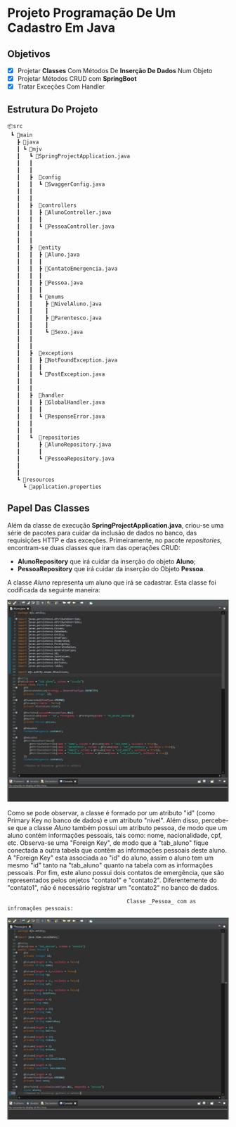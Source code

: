 # Projeto Programação De Um Cadastro Em Java

## Objetivos
- [x] Projetar **Classes** Com Métodos De **Inserção De Dados** Num Objeto
- [x] Projetar Métodos CRUD com **SpringBoot**
- [X] Tratar Exceções Com Handler

## Estrutura Do Projeto
```
📦src
 ┗ 📂main
   ┣ 📂java
   ┃ ┗ 📂mjv
   ┃   ┗ 📜SpringProjectApplication.java
   ┃   ┃
   ┃   ┃
   ┃   ┣  📂config
   ┃   ┃  ┗ 📜SwaggerConfig.java
   ┃   ┃
   ┃   ┃
   ┃   ┣  📂controllers
   ┃   ┃  ┣ 📜AlunoController.java
   ┃   ┃  ┃
   ┃   ┃  ┗ 📜PessoaController.java
   ┃   ┃
   ┃   ┃
   ┃   ┣  📂entity
   ┃   ┃  ┣ 📜Aluno.java
   ┃   ┃  ┃
   ┃   ┃  ┣ 📜ContatoEmergencia.java
   ┃   ┃  ┃
   ┃   ┃  ┣ 📜Pessoa.java
   ┃   ┃  ┃
   ┃   ┃  ┗ 📂enums
   ┃   ┃    ┣ 📜NivelAluno.java
   ┃   ┃    ┃
   ┃   ┃    ┣ 📜Parentesco.java
   ┃   ┃    ┃
   ┃   ┃    ┗ 📜Sexo.java
   ┃   ┃
   ┃   ┃
   ┃   ┣  📂exceptions
   ┃   ┃  ┣ 📜NotFoundException.java
   ┃   ┃  ┃
   ┃   ┃  ┗ 📜PostException.java
   ┃   ┃
   ┃   ┃
   ┃   ┣  📂handler
   ┃   ┃  ┣ 📜GlobalHandler.java
   ┃   ┃  ┃
   ┃   ┃  ┗ 📜ResponseError.java
   ┃   ┃
   ┃   ┃
   ┃   ┗  📂repositories
   ┃      ┣ 📜AlunoRepository.java
   ┃      ┃
   ┃      ┗ 📜PessoaRepository.java
   ┃
   ┃
   ┗ 📂resources
     ┗ 📜application.properties
```
## Papel Das Classes
Além da classe de execução **SpringProjectApplication.java**, criou-se uma série de pacotes para cuidar da inclusão de dados no banco, das requisições HTTP e das exceções. Primeiramente, no pacote _repositories_, encontram-se duas classes que iram das operações CRUD: 
- **AlunoRepository** que irá cuidar da inserção do objeto **Aluno**;
- **PessoaRepository** que irá cuidar da inserção do Objeto **Pessoa**.

A classe _Aluno_ representa um aluno que irá se cadastrar. Esta classe foi codificada da seguinte maneira:

![Aluno](https://raw.githubusercontent.com/Henrique194/DevJava/main/SpringProject/imgs/Aluno.png)

Como se pode observar, a classe é formado por um atributo "id" (como Primary Key no banco de dados) e um atributo "nivel". Além disso, percebe-se que a classe _Aluno_ também possui um atributo pessoa, de modo que um aluno contém informações pessoais, tais como: nome, nacionalidade, cpf, etc. Observa-se uma "Foreign Key", de modo que a "tab_aluno" fique conectada a outra tabela que contêm as informações pessoais deste aluno. A "Foreign Key" esta associada ao "id" do aluno, assim o aluno tem um mesmo "id" tanto na "tab_aluno" quanto na tabela com as informações pessoais. Por fim, este aluno possui dois contatos de emergência, que são representados pelos onjetos "contato1" e "contato2". Diferentemente do "contato1", não é necessário registrar um "contato2" no banco de dados.

                                          Classe _Pessoa_ com as infromações pessoais:
                                                  
![Pessoa](https://raw.githubusercontent.com/Henrique194/DevJava/main/SpringProject/imgs/Pessoa.png)
